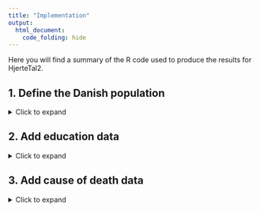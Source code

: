 ```yaml
---
title: "Implementation"
output: 
  html_document:
    code_folding: hide
---
```


Here you will find a summary of the R code used to produce the results for HjerteTal2.

## 1. Define the Danish population
<details>
  <summary>Click to expand</summary>  

The first step is to determine which records in the CPR registry should be considered part of the Danish population for any given year. All disease/operation/medication data will be queried from this population.

The Danish CPR register contains data on all individuals who have received a CPR number. In order to construct an accurate estimate of the Danish population for any given year, we had to excluded the records of those who had died, immigrated, or were temporarily living outside of Denmark as of 1. January for the given year. Additionally, some records were excluded due to incomplete information. The records remaining were considered to comprise the Danish population for that year.  

Records were excluded from the dataset if they met any of the following criteria:  

* Contain a `NA` value for `bef_year`
* Contain a `NA` value for date of birth (`fdato`)
* Are under aged 35 as of 1. January
* Those with a registered death occurring before 1. January  

To remove all records who are not residents as of 1. January, records were excluded if the met any of the following criteria:

  * Emigrated from Denmark before 1. January
  * Immigrated to Denmark after 1. January
  * Were born outside of Denmark, but have no data on date of arrival in Denmark
  * Those temporarily living outside of Denmark as of 1. January. This estimate likely slightly under counts the true number of people temporarily living overseas, meaning a small number of records in our dataset might not truly reside in Denmark for the given year.



### Implementation in R

To implement the above exclusion in R, the following code was used, using the year 2016 as an example:

1. Read in the data from the CPR registry and death registry  
  <details>
    <summary>Expand to see code</summary>  
  
    ```r
      # library(data.table)
      # library(lubridate)
      # library(heaven)
      
      date_start <- as.Date("2016-01-01") # For this example, we will work on the year 2016
      path_pop <- "<path_to_cpr_registry>"
      
      pop_base <- importSAS(
        filename = path_pop,
        keep = c("pnr", "fdato", "bef_year", "sex", "first_ind", "last_ind", "last_ud", "ie_type", "opr_land"),
        where = "bef_year ne . & fdato ne .", # Ignore records with missing bef_year or fdato
        date.vars = c("fadto","first_ind","last_ind","last_ud"),
        character.vars = c("pnr", "sex")
      )
      
      # Because every records we imported has a valid bef_year, we no longer need this
      # variable - so we delete it
      pop_base[, bef_year := NULL]
      
      dead <-
        importSAS(
          filename = path_dead,
          keep = c("pnr", "doddato"),
          date.vars = "doddato",
          filter = pop_base[, .(pnr)] # Only care about deaths among those in our selected population
        )
      # Impose standard column name and order convention to be used for all outcome in
      # HjerteTal2
      dead[, event := "death"]
      setnames(dead, c("pnr","event_date","event"))
      setcolorder(dead, c("pnr","event_date","event"))
      setkey(dead, pnr)
      
      # In our project, kommune data is in a seperate dataset from the population data
      # (linked by PNR)
      kom_all <-
        importSAS(
          filename = path_kom,
          keep = c("pnr", "year", "kom"),
          filter = pop_base[, .(pnr)],
          character.vars = c("pnr", "kom"),
          where = "year between 2004 and 2016"
        )
      
      # We need the historical kommune data in a later step, but most we will only be
      # looking at the dataset of where people are living in 2016, so we make a
      # separate dataset for that
      kom <- kom_all[year == date_start, ]
      # Merge kommune data onto population data
      pop_base <- merge(pop_base, kom, all.x = TRUE, by = "pnr")
      pop_base[is.na(kom), kom := "Unknown"]
    ```
  
  </details>  

2. Remove those who died before 1. January
  <details>
    <summary>Expand to see code</summary>
    
    ```r
    died_before_start <- dead[event_date < date_start, pnr]
    pop_base <- pop_base[!(pnr %in% died_before_start), ]
    ```
  
  </details>

3. Remove those under 35
  <details>
    <summary>Expand to see code</summary>
  
    ```r
    # define age as of 1. Jan
    pop_base[, age := floor(as.numeric(date_start - fdato) / 365.25)]
    
    pop_base <-
      pop_base[age >= age_minimum, ]
    ```
  
  </details>

4. Remove those who emigrated from Denmark before 1. January
  <details>
    <summary>Expand to see code</summary>
  
    ```r
    emigrate <- pop_base[(last_ind < last_ud) |
                           (is.na(first_ind) & !is.na(last_ud)),
                         .(pnr, last_ud)]
    emigrate[, event := "emigrate"]
    setnames(emigrate, c("pnr","event_date","event"))
    setcolorder(emigrate, c("pnr","event_date","event"))
    
    emigrate_before <- emigrate[event_date < date_start, pnr]
    pop_base <- pop_base[!(pnr %in% emigrate_before), ]
    ```
  
  </details>

5. Remove those who immigrated to Denmark after 1. January
  <details>
    <summary>Expand to see code</summary>
  
    ```r
    immigrate <- pop_base[(is.na(last_ud) &
                            !is.na(first_ind)),
                         .(pnr, last_ud)]
    immigrate[, event := "immigrate"]
    setnames(immigrate, c("pnr","event_date","event"))
    setcolorder(immigrate, c("pnr","event_date","event"))
    
    immigrate_before <- immigrate[event_date > date_start, pnr]
    pop_base <- pop_base[!(pnr %in% immigrate_before), ]
    ```
  
  </details>

6. Remove those born outside Denmark who have no arrival date and are not registered to any kommune
  <details>
    <summary>Expand to see code</summary>
  
    ```r
    born_abroad_no_arrival <- pop_base[(ie_type == 2 |
                                         (is.na(ie_type) & opr_land != 5100)) &
                                         (is.na(first_ind) & kom == "Unknown"),
                                       pnr]
    pop_base <- pop_base[!(pnr %in% born_abroad_no_arrival), ]
    ```
  
  </details>

7. Remove those who are temporarily living outside Denmark as of 1. January
  <details>
    <summary>Expand to see code</summary>
  
    ```r
    # Some records have a travel history that clearly shows they are not residents
    # as of 1. Jan
    expat <-
      pop_base[last_ind > last_ud &
                 between(date_start, last_ud, last_ind), pnr]
    pop_base <- pop_base[!(pnr %in% expat)]
    
    # Some records are potentially not residents of DK as of 1. Jan, but we cannot
    # determine this using travel data alone. Here we cross reference with the
    # kommune dataset to see if these records are registered in any kommune in DK
    tmp_abroad <- pop_base[kom == "Unknown" &
                             (last_ind > date_start) &
                             (first_ind != last_ind),
                           pnr]
    pop_base <- pop_base[!(pnr %in% tmp_abroad)]
    ```
  
  </details>

8. Remove those with corrupted travel data
  <details>
    <summary>Expand to see code</summary>
  
    ```r
    corrupt_travel <- expat[((first_ind > last_ind) &
                        (first_in != last_ind)),
                     pnr]
    pop_base <- pop_base[!(pnr %in% corrupt_travel)]
    ```
  
  </details>
  
9. Remove "zombie" records. These are records that do not have a death date, nor immigration date, but at no longer living in DK (i.e. some records appear to be >120 year old). To identify these records we look at both their age and their kommune registration. If we see that they are very old in 2016 (>100) AND they have never been registered to a kommune at anytime in the previous 10 years, we remove the records
  <details>
    <summary>Expand to see code</summary>
  
    ```r
    no_current_kom <- pop_base[age >= 100 & kom == "Unknown", pnr]
    no_kom_hisotry <- kom_all[pnr %in% no_current_kom, 
                              ][, last_kom := max(year), by = "pnr"
                                ][last_kom < year(date_start - years(13)), pnr]
    pop_base <- pop_base[!(pnr %in% no_kom_hisotry), ]
    ```
  
  </details>
</details>

## 2. Add education data
<details>
  <summary>Click to expand</summary>  
The education level for each person was defined as the highest educational level
attained as of 1. January for the given year. If education data for any specific
perosne is missing for the year 2016, we take the most recent year's data, before 2016,
that is available for that person.

```r
# Imports education data for all years for each PNR record
edu_base <-
  importSAS(
    filename = path_edu,
    keep = c("pnr", "year", "udd_niveau_k"),
    filter = pop_base[, .(pnr)]
  )

# Remove any data from after 2016
edu_base <- edu_base[year <= year(date_start)]

# Keep only the most recent year's data for each person
setorder(edu_base, pnr, year)
edu_base <- unique(edu_base, by = "pnr")

setkey(edu_base, pnr)

# Classify education levels according to HjerteTal2's groupings
edu_base <- edu_grouping(edu_base, edu_labs = edu_labs)
edu_base[, udd_niveau_k := NULL] # delete raw variable


```


</details>

## 3. Add cause of death data
<details>
  <summary>Click to expand</summary>  
In order to know how many people died due to specific illnesses, we neeed to import data on the cause of death (COD). In addition to the primary COD, there are often contributing secondary CODs. If a specific illness is listed among either the primary, or any of the contributing CODs, it is counted towards that illness' mortality

1. Import and clean death registry data
  <details>
    <summary>Click to see code</summary>  
    
    ```r
    # Import dataset
    cod <-
      importSAS(
        filename = path_dead,
        keep = c(
          "pnr",
          "doddato",
          "c_dod_1a",
          "c_dod_1b",
          "c_dod_1c",
          "c_dod_1d",
          "c_dod_21",
          "c_dod_22",
          "c_dod_23",
          "c_dod_24"
        ),
        filter = pop_base[, .(pnr)],
        date.vars = "doddato"
      )
    # Standardize names
    cod_vars <- c(
      "pnr",
      "death_date",
      "cod1",
      "cod2",
      "cod3",
      "cod4",
      "cod5",
      "cod6",
      "cod7",
      "cod8"
    )
    setnames(
      cod,
     cod_vars 
    )
    
    # Clean the data. Change " " values to NA and add "D" to front of COD codes.
    # This "D" prefix is required because SKS codes used for diagnostic purposes
    # have the "D" prefixed to the ICD codes, but the codes as entered into the
    # death registry to not have this "D" prefix.
    cod[, (cod_vars) := lapply(.SD, function(i){
      i[i == " "] <- NA
      i[!is.na(i)] <- paste0("D", i[!is.na(i)])
      i
    })]
    
    ```
  
  </details>

2. Classify CODs due to the illness included in HjerteTal2. 
  <details>
      <summary>Click to see code</summary>  
      
      ```r
      # Convert data to long format, were each death can have multiple rows - one for
      # each COD associated with the event.
      cod_long <-
        melt(
          cod,
          id.vars = c("pnr", "death_date"),
          measure.vars = cod_vars,
          value.name = "cod"
        )
      cod_long <- cod_long[, .(pnr, death_date, cod)]
      
      # Select only the CODs that we are interested in for HjerteTal2
      cod_list <- list()
      for (i in 1:length(diag_list)) {
        cod_list[[i]] <- unique(cod_long[grep(diag_list[[i]]$grep_str[1],
                                              c(cod)),
                                         .(pnr, death_date)][, death_event := paste0(hjertetale_code[i])][],
                                by = "pnr")
      }
      
      # Convert data back to wide format. Each column represents a HjerteTal illness
      cod <- rbindlist(cod_list)
      cod <-
        dcast(cod, pnr + death_date ~ death_event, value.var = "death_event")
      
      # Convert to binary values in each column. A value of "1" indicates that the
      # person had a death associated with the illness defined by the column name
      cod[, (hjertetale_code) := lapply(.SD, function(i){
        i[!is.na(i)] <- "1" 
        i[is.na(i)] <- "0"
        as.integer(i)
      }),
      .SDcols = hjertetale_code]
      ```


</details>
